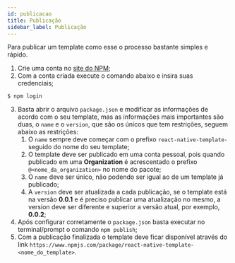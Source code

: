```yaml
---
id: publicacao
title: Publicação
sidebar_label: Publicação
---
```


Para publicar um template como esse o processo bastante simples e rápido.

1. Crie uma conta no [site do NPM](https://www.npmjs.com/);
2. Com a conta criada execute o comando abaixo e insira suas credenciais;

```console
$ npm login
```

3. Basta abrir o arquivo `package.json` e modificar as informações de acordo com o seu template, mas as informações mais importantes são duas, o `name` e o `version`, que são os únicos que tem restrições, seguem abaixo as restrições:
   1. O `name` sempre deve começar com o prefixo `react-native-template-` seguido do nome do seu template;
   2. O template deve ser publicado em uma conta pessoal, pois quando publicado em uma **Organization** é acrescentado o prefixo `@<nome_da_organization>` no nome do pacote;
   3. O `name` deve ser único, não podendo ser igual ao de um template já publicado;
   4. A `version` deve ser atualizada a cada publicação, se o template está na versão **0.0.1** e é preciso publicar uma atualização no mesmo, a version deve ser diferente e superior a versão atual, por exemplo, **0.0.2**;
4. Após configurar corretamente o `package.json` basta executar no terminal/prompt o comando `npm publish`;
5. Com a publicação finalizada o template deve ficar disponível através do link `https://www.npmjs.com/package/react-native-template-<nome_do_template>`.

